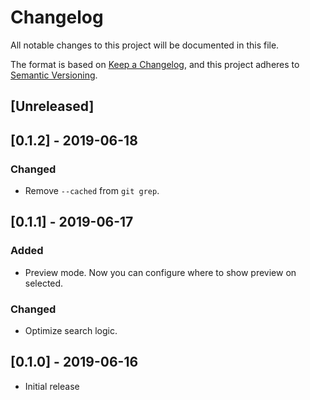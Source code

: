 # Changelog
All notable changes to this project will be documented in this file.

The format is based on [Keep a Changelog](https://keepachangelog.com/en/1.0.0/),
and this project adheres to [Semantic Versioning](https://semver.org/spec/v2.0.0.html).

## [Unreleased]

## [0.1.2] - 2019-06-18
### Changed
- Remove `--cached` from `git grep`.

## [0.1.1] - 2019-06-17
### Added
- Preview mode. Now you can configure where to show preview on selected.

### Changed
- Optimize search logic.

## [0.1.0] - 2019-06-16
- Initial release